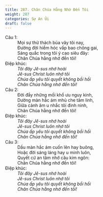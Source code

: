 ```yaml
---
title: 287. Chân Chúa Hằng Nhớ Đến Tôi
weight: 287
categories: Sự An Ủi
draft: false
---
```

<dl><dt>Câu 1:</dt><dd data-verse="1">Mọi sự thử thách bủa vây tôi nay, <br/>Đường đời hiểm hóc vấp bao chông gai, <br/>Sáng quắc trong tôi ý cao siêu đây: <br/>Chân Chúa hằng nhớ đến tôi! </dd><dt>Điệp khúc:</dt><dd data-chorus="1"><em>Tôi đây Jê-sus nhớ hoài <br/>Jê-sus Christ luôn nhớ tôi <br/>Chúa ấp yêu tôi quyết không bồi hồi <br/>Chân Chúa hằng nhớ đến tôi! </em></dd><dt>Câu 2:</dt><dd data-verse="2">Đời đầy những mối khổ ưu nguy kinh, <br/>Dường màn hắc ám mhủ che tâm linh, <br/>Giữa cảnh âm u nhắc tôi đinh ninh, <br/>Chân Chúa hằng nhớ đến tôi! </dd><dt>Điệp khúc:</dt><dd data-chorus="1"><em>Tôi đây Jê-sus nhớ hoài <br/>Jê-sus Christ luôn nhớ tôi <br/>Chúa ấp yêu tôi quyết không bồi hồi <br/>Chân Chúa hằng nhớ đến tôi! </em></dd><dt>Câu 3:</dt><dd data-verse="3">Dầu màn hắc ám cuốn lên hay buông, <br/>Hoặc đời sáng láng hay u minh luôn, <br/>Quyết cứ an tâm nhớ câu kim ngôn: <br/>Chân Chúa hằng nhớ đến tôi! </dd><dt>Điệp khúc:</dt><dd data-chorus="1"><em>Tôi đây Jê-sus nhớ hoài <br/>Jê-sus Christ luôn nhớ tôi <br/>Chúa ấp yêu tôi quyết không bồi hồi <br/>Chân Chúa hằng nhớ đến tôi! </em></dd></dl>